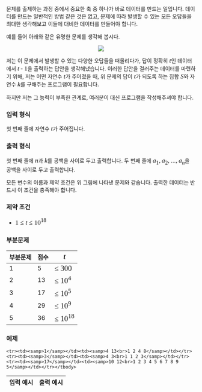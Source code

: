 <style type="text/css">
.tex-span {
    font-size: 125%;
    font-family: times new roman;
}
.tex-formula {
    vertical-align: middle;
    margin: 0;
    border:medium none;
    position: relative;
    bottom: 2px;
}
</style>

문제를 출제하는 과정 중에서 중요한 축 중 하나가 바로 데이터를 만드는 일입니다. 데이터를 만드는 일반적인 방법 같은 것은 없고, 문제에 따라 발생할 수 있는 모든 오답들을 최대한 생각해보고 이들에 대비한 데이터를 만들어야 합니다.

예를 들어 아래와 같은 유명한 문제를 생각해 봅시다.

<div style="text-align:center;">
<img src="https://s3.ap-northeast-2.amazonaws.com/oj.uz/old/GA9_invknapsack/ques.png" class="thumbnail">
</div>

저는 이 문제에서 발생할 수 있는 다양한 오답들을 떠올리다가, 답이 정확히 <span class="tex-span"><i>t</i></span>인 데이터에서 <span class="tex-span"><i>t</i>&thinsp;-&thinsp;1</span>을 출력하는 답안을 생각해냈습니다. 이러한 답안을 걸러주는 데이터를 마련하기 위해, 저는 어떤 자연수 <span class="tex-span"><i>t</i></span>가 주어졌을 때, 위 문제의 답이 <span class="tex-span"><i>t</i></span>가 되도록 하는 집합 <span class="tex-span"><i>S</i></span>와 자연수 <span class="tex-span"><i>k</i></span>를 구해주는 프로그램이 필요합니다.

하지만 저는 그 능력이 부족한 관계로, 여러분이 대신 프로그램을 작성해주셔야 합니다.

### 입력 형식

첫 번째 줄에 자연수 <span class="tex-span"><i>t</i></span>가 주어집니다.

### 출력 형식

첫 번째 줄에 <span class="tex-span"><i>n</i></span>과 <span class="tex-span"><i>k</i></span>를 공백을 사이로 두고 출력합니다. 두 번째 줄에 <span class="tex-span"><i>a</i><sub class="lower-index">1</sub>,&thinsp;<i>a</i><sub class="lower-index">2</sub>,&thinsp;...,&thinsp;<i>a</i><sub class="lower-index"><i>n</i></sub></span>을 공백을 사이로 두고 출력합니다.

모든 변수의 이름과 제약 조건은 위 그림에 나타낸 문제와 같습니다. 출력한 데이터는 반드시 이 조건을 충족해야 합니다.

### 제약 조건

* <span class="tex-span">1 &le; <i>t</i> &le; 10<sup class="upper-index">18</sup></span>

### 부분문제

<div class="row">
<div class="col-lg-4 col-md-8 col-sm-12">
<div class='table-responsive'>
<table class='table table-bordered'>
<thead>
 <tr>
  <th class="col-sm-4 col-md-4 col-lg-4">부분문제</th>
  <th class="col-sm-4 col-md-4 col-lg-4">점수</th>
  <th class="col-sm-4 col-md-4 col-lg-4"><span class="tex-span"><i>t</i></span></th>
</tr>
</thead>
<tbody>
 <tr>
  <td>1</td>
  <td>5</td>
  <td><span class="tex-span">&le; 300</span></td>
</tr>
 <tr>
  <td>2</td>
  <td>13</td>
  <td><span class="tex-span">&le; 10<sup class="upper-index">4</sup></span></td>
</tr>
 <tr>
  <td>3</td>
  <td>17</td>
  <td><span class="tex-span">&le; 10<sup class="upper-index">5</sup></span></td>
</tr>
 <tr>
  <td>4</td>
  <td>29</td>
  <td><span class="tex-span">&le; 10<sup class="upper-index">9</sup></span></td>
</tr>
 <tr>
  <td>5</td>
  <td>36</td>
  <td><span class="tex-span">&le; 10<sup class="upper-index">18</sup></span></td>
</tr>
</tbody>
</table>
</div>

</div>
</div>

### 예제

<table class="table table-condensed table-bordered " id="examples_table">
	<thead>
		<tr>
			<th class="col-lg-6 col-md-6 col-sm-6">입력 예시</th>
			<th class="col-lg-6 col-md-6 col-sm-6">출력 예시</th>
		</tr>
	</thead>
	<tbody>
	
	<tr><td><samp>1</samp></td><td><samp>4 13<br>1 2 4 8</samp></td></tr><tr><td><samp>3</samp></td><td><samp>4 3<br>1 1 2 3</samp></td></tr><tr><td><samp>17</samp></td><td><samp>10 12<br>1 2 3 4 5 6 7 8 9 5</samp></td></tr></tbody>
</table>